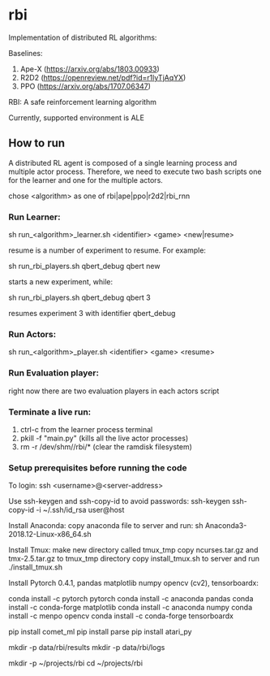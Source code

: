 # rbi
Implementation of distributed RL algorithms:

Baselines:
1. Ape-X (https://arxiv.org/abs/1803.00933)
2. R2D2 (https://openreview.net/pdf?id=r1lyTjAqYX)
3. PPO (https://arxiv.org/abs/1707.06347)

RBI:
A safe reinforcement learning algorithm 

Currently, supported environment is ALE
## How to run

A distributed RL agent is composed of a single learning process and multiple actor process.
Therefore, we need to execute two bash scripts one for the learner and one for the multiple actors.

chose \<algorithm> as one of rbi|ape|ppo|r2d2|rbi_rnn 

### Run Learner:

sh run_\<algorithm>_learner.sh \<identifier> \<game> \<new|resume>

resume is a number of experiment to resume.
For example:

sh run_rbi_players.sh qbert_debug qbert new

starts a new experiment, while:

sh run_rbi_players.sh qbert_debug qbert 3

resumes experiment 3 with identifier qbert_debug

### Run Actors:

sh run_\<algorithm>_player.sh \<identifier> \<game> \<resume>

### Run Evaluation player:

right now there are two evaluation players in each actors script

### Terminate a live run:

1. ctrl-c from the learner process terminal
2. pkill -f "main.py"  (kills all the live actor processes)
3. rm -r /dev/shm/<your name>/rbi/* (clear the ramdisk filesystem)

### Setup prerequisites before running the code

To login: 
ssh \<username>@\<server-address>

Use ssh-keygen and ssh-copy-id to avoid passwords:
ssh-keygen
ssh-copy-id -i ~/.ssh/id_rsa user@host

Install Anaconda:
copy anaconda file to server and run:
sh Anaconda3-2018.12-Linux-x86_64.sh

Install Tmux:
make new directory called tmux_tmp
copy ncurses.tar.gz and tmx-2.5.tar.gz to tmux_tmp directory
copy install_tmux.sh to server and run
./install_tmux.sh

Install Pytorch 0.4.1, pandas matplotlib numpy opencv (cv2), tensorboardx:

conda install -c pytorch pytorch
conda install -c anaconda pandas 
conda install -c conda-forge matplotlib 
conda install -c anaconda numpy
conda install -c menpo opencv 
conda install -c conda-forge tensorboardx 

pip install comet_ml
pip install parse
pip install atari_py

mkdir -p data/rbi/results
mkdir -p data/rbi/logs

mkdir -p ~/projects/rbi
cd ~/projects/rbi